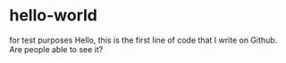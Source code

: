 # hello-world
for test purposes
Hello, this is the first line of code that I write on Github. 
Are people able to see it?
